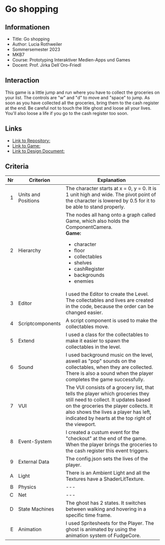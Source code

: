 # Go shopping

## Informationen
* Title: Go shopping
* Author: Lucia Rothweiler 
* Sommersemester 2023
* MKB7
* Course: Prototyping Interaktiver Medien-Apps und Games
* Docent: Prof. Jirka Dell´Oro-Friedl

## Interaction 
This game is a little jump and run where you have to collect the groceries on your list. The controls are "w" and "d" to move and "space" to jump. As soon as you have collected all the groceries, bring them to the cash register at the end. Be careful not to touch the litle ghost and loose all your lives. You'll also loose a life if you go to the cash register too soon.


## Links
* [Link to Repository:](https://github.com/LuciaRot/Prima/tree/main/Endabgabe)
* [Link to Game:](https://luciarot.github.io/Prima/Endabgabe/index.html)
* [Link to Design Document:](https://github.com/LuciaRot/Prima/tree/main/Endabgabe/designDoc.pdf)

## Criteria

| Nr | Criterion           | Explanation                                                                                                                                     |
|---:|---------------------|-------------------------------------------------------------------------------------------------------------------------------------------------|
|  1 | Units and Positions |The character starts at x = 0, y = 0. It is 1 unit high and wide. The pivot point of the character is lowered by 0.5 for it to be able to stand  properly.                                                             |
|  2 | Hierarchy           | The nodes all hang onto a graph called Game, which also holds the ComponentCamera. <br><b>Game:</b><ul><li>character</li><li>floor</li><li>collectables</li><li>shelves</li><li>cashRegister</li><li>backgrounds</li></li><li>enemies</li></ul>                                                               |
|  3 | Editor              | I used the Editor to create the Level. The collectables and lives are created in the code, because the order can be changed easier.                                                           |
|  4 | Scriptcomponents    | A script component is used to make the collectables move.                                                        |
|  5 | Extend              | I used a class for the collectables to make it easier to spawn the collectables in the level.                       |
|  6 | Sound               | I used background music on the level, aswell as "pop" sounds on the collectables, when they are collected. There is also a sound when the player completes the game successfully.                                            |
|  7 | VUI                 |The VUI consists of a grocery list, that tells the player which groceries they still need to collect. It updates based on the groceries the player collects. It also shows the lives a player has left, indicated by hearts at the top right of the viewport.                                      |
|  8 | Event-System        |I created a custum event for the "checkout" at the end of the game. When the player brings the groceries to the cash register this event triggers.|
|  9 | External Data       | The config.json sets the lives of the player.                      |
|  A | Light               | There is an Ambient Light and all the Textures have a ShaderLitTexture.                                                                      |
|  B | Physics             | ---                                |
|  C | Net                 | ---                                                                                               |
|  D | State Machines      | The ghost has 2 states. It switches between walking and hovering in a specific time frame.                         |
|  E | Animation           | I used Spritesheets for the Player. The ghost is animated by using the animation system of FudgeCore.   
